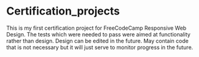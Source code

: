 # Certification_projects
This is my first certification project for FreeCodeCamp Responsive Web Design.
The tests which were needed to pass were aimed at functionality rather than design.
Design can be edited in the future.
May contain code that is not necessary but it will just serve to monitor progress in the future.
